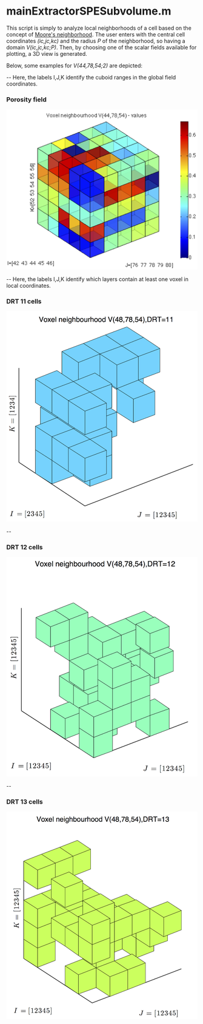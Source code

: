 # mainExtractorSPESubvolume.m

This script is simply to analyze local neighborhoods of a cell based on the concept of [Moore's neighborhood](http://en.wikipedia.org/wiki/Moore_neighborhood). The user enters with the central cell coordinates _(ic,jc,kc)_ and the radius _P_ of the neighborhood, so having a domain _V(ic,jc,kc;P)_. Then, by choosing one of the scalar fields available for plotting, a 3D view is generated. 

Below, some examples for _V(44,78,54;2)_ are depicted:

--
Here, the labels I,J,K identify the cuboid ranges in the global field coordinates.

### Porosity field 

![](ex-subvol-2.png)

--
Here, the labels I,J,K identify which layers contain at least one voxel in local coordinates.

### DRT 11 cells 

![](ex-subvol-2-drt11.png)

--
### DRT 12 cells 

![](ex-subvol-2-drt12.png)

--
### DRT 13 cells 

![](ex-subvol-2-drt13.png)


